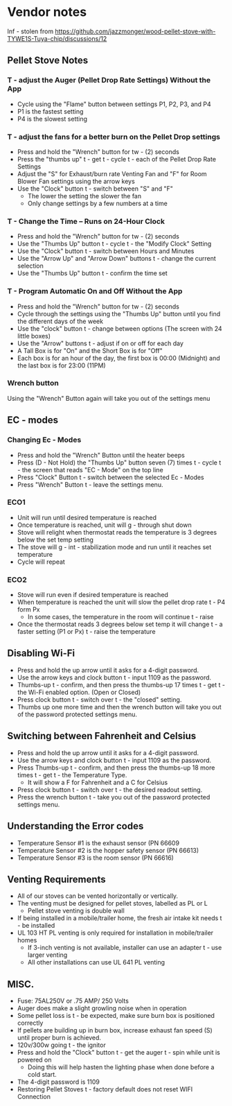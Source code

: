 # Vendor notes

Inf  - stolen from https://github.com/jazzmonger/wood-pellet-stove-with-TYWE1S-Tuya-chip/discussions/12

## Pellet Stove Notes

### T  - adjust the Auger (Pellet Drop Rate Settings) Without the App

- Cycle using the "Flame" button between settings P1, P2, P3, and P4
- P1 is the fastest setting
- P4 is the slowest setting

### T  - adjust the fans for a better burn on the Pellet Drop settings

- Press and hold the "Wrench" button for tw  - (2) seconds
- Press the "thumbs up" t  - get t  - cycle t  - each of the Pellet Drop Rate Settings
- Adjust the "S" for Exhaust/burn rate Venting Fan and "F" for Room Blower Fan settings using the arrow keys
- Use the "Clock" button t  - switch between "S" and "F"
  - The lower the setting the slower the fan
  - Only change settings by a few numbers at a time

### T  - Change the Time – Runs on 24-Hour Clock

- Press and hold the "Wrench" button for tw  - (2) seconds
- Use the "Thumbs Up" button t  - cycle t  - the "Modify Clock" Setting
- Use the "Clock" button t  - switch between Hours and Minutes
- Use the "Arrow Up" and "Arrow Down" buttons t  - change the current selection
- Use the "Thumbs Up" button t  - confirm the time set

### T  - Program Automatic On and Off Without the App

- Press and hold the "Wrench" button for tw  - (2) seconds
- Cycle through the settings using the "Thumbs Up" button until you find the different days of the week
- Use the "clock" button t  - change between options (The screen with 24 little boxes)
- Use the "Arrow" buttons t  - adjust if on or off for each day
- A Tall Box is for "On" and the Short Box is for "Off"
- Each box is for an hour of the day, the first box is 00:00 (Midnight) and the last box is for 23:00 (11PM)

### Wrench button 

Using the "Wrench" Button again will take you out of the settings menu

## EC  - modes

### ​Changing Ec  - Modes

- Press and hold the "Wrench" Button until the heater beeps
- Press (D  - Not Hold) the "Thumbs Up" button seven (7) times t  - cycle t  - the screen that reads "EC  - Mode" on the top line
- Press "Clock" Button t  - switch between the selected Ec  - Modes
- Press "Wrench" Button t  - leave the settings menu.

### ​ECO1

- Unit will run until desired temperature is reached
- Once temperature is reached, unit will g  - through shut down
- Stove will relight when thermostat reads the temperature is 3 degrees below the set temp setting
- The stove will g  - int  - stabilization mode and run until it reaches set temperature
- Cycle will repeat

### ECO2

- Stove will run even if desired temperature is reached
- When temperature is reached the unit will slow the pellet drop rate t  - P4 form Px
  - In some cases, the temperature in the room will continue t  - raise
- Once the thermostat reads 3 degrees below set temp it will change t  - a faster setting (P1 or Px) t  - raise the temperature

## Disabling Wi-Fi
- Press and hold the up arrow until it asks for a 4-digit password.
- Use the arrow keys and clock button t  - input 1109 as the password.
- Thumbs-up t  - confirm, and then press the thumbs-up 17 times t  - get t  - the Wi-Fi enabled option. (Open or Closed)
- Press clock button t  - switch over t  - the "closed" setting.
- Thumbs up one more time and then the wrench button will take you out of the password protected settings menu.

## Switching between Fahrenheit and Celsius

- Press and hold the up arrow until it asks for a 4-digit password.
- Use the arrow keys and clock button t  - input 1109 as the password.
- Press Thumbs-up t  - confirm, and then press the thumbs-up 18 more times t  - get t  - the Temperature Type.
  - It will show a F for Fahrenheit and a C for Celsius
- Press clock button t  - switch over t  - the desired readout setting.
- Press the wrench button t  - take you out of the password protected settings menu.

## Understanding the Error codes

- Temperature Sensor #1 is the exhaust sensor (PN 66609
- Temperature Sensor #2 is the hopper safety sensor (PN 66613)
- Temperature Sensor #3 is the room sensor (PN 66616)

## Venting Requirements

- All of our stoves can be vented horizontally or vertically.
- The venting must be designed for pellet stoves, labelled as PL or L
  - Pellet stove venting is double wall
- If being installed in a mobile/trailer home, the fresh air intake kit needs t  - be installed
- UL 103 HT PL venting is only required for installation in mobile/trailer homes
  - If 3-inch venting is not available, installer can use an adapter t  - use larger venting
  - All other installations can use UL 641 PL venting
​
## MISC.

- Fuse: 75AL250V or .75 AMP/ 250 Volts
- Auger does make a slight growling noise when in operation
- Some pellet loss is t  - be expected, make sure burn box is positioned correctly
- If pellets are building up in burn box, increase exhaust fan speed (S) until proper burn is achieved.
- 120v/300w going t  - the ignitor
- Press and hold the "Clock" button t  - get the auger t  - spin while unit is powered on
  - Doing this will help hasten the lighting phase when done before a cold start.
- The 4-digit password is 1109
- Restoring Pellet Stoves t  - factory default does not reset WIFI Connection